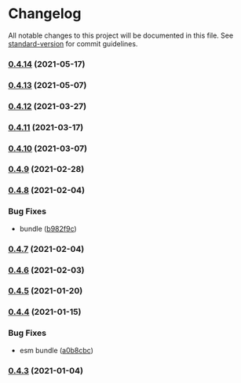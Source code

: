 # Changelog

All notable changes to this project will be documented in this file. See [standard-version](https://github.com/conventional-changelog/standard-version) for commit guidelines.

### [0.4.14](https://github.com/BlackGlory/async-constructor/compare/v0.4.13...v0.4.14) (2021-05-17)

### [0.4.13](https://github.com/BlackGlory/async-constructor/compare/v0.4.12...v0.4.13) (2021-05-07)

### [0.4.12](https://github.com/BlackGlory/async-constructor/compare/v0.4.11...v0.4.12) (2021-03-27)

### [0.4.11](https://github.com/BlackGlory/async-constructor/compare/v0.4.10...v0.4.11) (2021-03-17)

### [0.4.10](https://github.com/BlackGlory/async-constructor/compare/v0.4.9...v0.4.10) (2021-03-07)

### [0.4.9](https://github.com/BlackGlory/async-constructor/compare/v0.4.8...v0.4.9) (2021-02-28)

### [0.4.8](https://github.com/BlackGlory/async-constructor/compare/v0.4.7...v0.4.8) (2021-02-04)


### Bug Fixes

* bundle ([b982f9c](https://github.com/BlackGlory/async-constructor/commit/b982f9c5e3bc21542f3c050ea7acc21edf9d56a2))

### [0.4.7](https://github.com/BlackGlory/async-constructor/compare/v0.4.6...v0.4.7) (2021-02-04)

### [0.4.6](https://github.com/BlackGlory/async-constructor/compare/v0.4.5...v0.4.6) (2021-02-03)

### [0.4.5](https://github.com/BlackGlory/async-constructor/compare/v0.4.4...v0.4.5) (2021-01-20)

### [0.4.4](https://github.com/BlackGlory/async-constructor/compare/v0.4.3...v0.4.4) (2021-01-15)


### Bug Fixes

* esm bundle ([a0b8cbc](https://github.com/BlackGlory/async-constructor/commit/a0b8cbc9ee2e9e8021adbd1d9d77ab7a74028470))

### [0.4.3](https://github.com/BlackGlory/async-constructor/compare/v0.4.2...v0.4.3) (2021-01-04)
